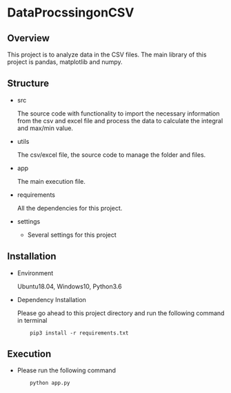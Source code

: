 # DataProcssingonCSV

## Overview

This project is to analyze data in the CSV files.
The main library of this project is pandas, matplotlib and numpy.

## Structure

- src

    The source code with functionality to import the necessary information from the csv and excel file and process the 
    data to calculate the integral and max/min value.

- utils

    The csv/excel file, the source code to manage the folder and files.

- app

    The main execution file.
    
- requirements

    All the dependencies for this project.

- settings

    * Several settings for this project

## Installation

- Environment

    Ubuntu18.04, Windows10, Python3.6

- Dependency Installation
    
    Please go ahead to this project directory and run the following command in terminal
    
    ```
        pip3 install -r requirements.txt
    ```

## Execution

- Please run the following command

    ```
        python app.py
    ```

